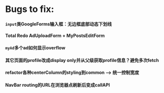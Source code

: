 # Bugs to fix:

#### `input`类GoogleForms输入框：无边框底部动态下划线

#### Total Redo AdUploadForm + MyPostsEditForm

#### `myAd`多个ad如何显示overflow

#### 其它页面的profile改成display only并从父级获取profile信息？避免多次fetch

#### refactor各种centerColumn的styling到common --> 统一控制宽度

#### NavBar routing的URL在浏览器点刷新后变成callAPI





